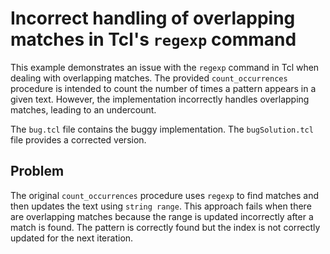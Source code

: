 # Incorrect handling of overlapping matches in Tcl's `regexp` command

This example demonstrates an issue with the `regexp` command in Tcl when dealing with overlapping matches.  The provided `count_occurrences` procedure is intended to count the number of times a pattern appears in a given text. However, the implementation incorrectly handles overlapping matches, leading to an undercount.

The `bug.tcl` file contains the buggy implementation. The `bugSolution.tcl` file provides a corrected version.

## Problem

The original `count_occurrences` procedure uses `regexp` to find matches and then updates the text using `string range`. This approach fails when there are overlapping matches because the range is updated incorrectly after a match is found.  The pattern is correctly found but the index is not correctly updated for the next iteration.
